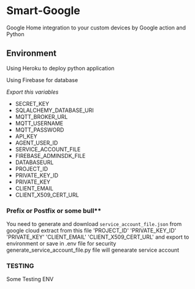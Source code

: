 # Smart-Google

Google Home integration to your custom devices by Google action and Python

## Environment

Using Heroku to deploy python application

Using Firebase for database

*Export this variables*

- SECRET_KEY
- SQLALCHEMY_DATABASE_URI
- MQTT_BROKER_URL
- MQTT_USERNAME
- MQTT_PASSWORD
- API_KEY
- AGENT_USER_ID
- SERVICE_ACCOUNT_FILE
- FIREBASE_ADMINSDK_FILE
- DATABASEURL
- PROJECT_ID
- PRIVATE_KEY_ID
- PRIVATE_KEY
- CLIENT_EMAIL
- CLIENT_X509_CERT_URL

### Prefix or Postfix or some bull**

You need to generate and download `service_account_file.json` from google cloud
extract from this file 
'PROJECT_ID'
'PRIVATE_KEY_ID'
'PRIVATE_KEY'
'CLIENT_EMAIL'
'CLIENT_X509_CERT_URL'
and export to environment or save in .env file for security
generate_service_account_file.py file will genearate service account

### TESTING

Some Testing ENV



